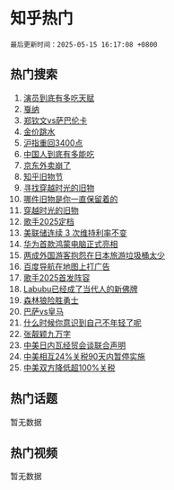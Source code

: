 # 知乎热门

`最后更新时间：2025-05-15 16:17:08 +0800`

## 热门搜索

1. [演员到底有多吃天赋](https://www.zhihu.com/search?q=%E6%BC%94%E5%91%98%E5%88%B0%E5%BA%95%E6%9C%89%E5%A4%9A%E5%90%83%E5%A4%A9%E8%B5%8B)
1. [戛纳](https://www.zhihu.com/search?q=%E6%88%9B%E7%BA%B3)
1. [郑钦文vs萨巴伦卡](https://www.zhihu.com/search?q=%E9%83%91%E9%92%A6%E6%96%87vs%E8%90%A8%E5%B7%B4%E4%BC%A6%E5%8D%A1)
1. [金价跳水](https://www.zhihu.com/search?q=%E9%87%91%E4%BB%B7%E8%B7%B3%E6%B0%B4)
1. [沪指重回3400点](https://www.zhihu.com/search?q=%E6%B2%AA%E6%8C%87%E9%87%8D%E5%9B%9E3400%E7%82%B9)
1. [中国人到底有多能吃](https://www.zhihu.com/search?q=%E4%B8%AD%E5%9B%BD%E4%BA%BA%E5%88%B0%E5%BA%95%E6%9C%89%E5%A4%9A%E8%83%BD%E5%90%83)
1. [京东外卖崩了](https://www.zhihu.com/search?q=%E4%BA%AC%E4%B8%9C%E5%A4%96%E5%8D%96%E5%B4%A9%E4%BA%86)
1. [知乎旧物节](https://www.zhihu.com/search?q=%E7%9F%A5%E4%B9%8E%E6%97%A7%E7%89%A9%E8%8A%82)
1. [寻找穿越时光的旧物](https://www.zhihu.com/search?q=%E5%AF%BB%E6%89%BE%E7%A9%BF%E8%B6%8A%E6%97%B6%E5%85%89%E7%9A%84%E6%97%A7%E7%89%A9)
1. [哪件旧物是你一直保留着的](https://www.zhihu.com/search?q=%E5%93%AA%E4%BB%B6%E6%97%A7%E7%89%A9%E6%98%AF%E4%BD%A0%E4%B8%80%E7%9B%B4%E4%BF%9D%E7%95%99%E7%9D%80%E7%9A%84)
1. [穿越时光的旧物](https://www.zhihu.com/search?q=%E7%A9%BF%E8%B6%8A%E6%97%B6%E5%85%89%E7%9A%84%E6%97%A7%E7%89%A9)
1. [歌手2025定档](https://www.zhihu.com/search?q=%E6%AD%8C%E6%89%8B2025%E5%AE%9A%E6%A1%A3)
1. [美联储连续 3 次维持利率不变](https://www.zhihu.com/search?q=%E7%BE%8E%E8%81%94%E5%82%A8%E8%BF%9E%E7%BB%AD%203%20%E6%AC%A1%E7%BB%B4%E6%8C%81%E5%88%A9%E7%8E%87%E4%B8%8D%E5%8F%98)
1. [华为首款鸿蒙电脑正式亮相](https://www.zhihu.com/search?q=%E5%8D%8E%E4%B8%BA%E9%A6%96%E6%AC%BE%E9%B8%BF%E8%92%99%E7%94%B5%E8%84%91%E6%AD%A3%E5%BC%8F%E4%BA%AE%E7%9B%B8)
1. [两成外国游客抱怨在日本旅游垃圾桶太少](https://www.zhihu.com/search?q=%E4%B8%A4%E6%88%90%E5%A4%96%E5%9B%BD%E6%B8%B8%E5%AE%A2%E6%8A%B1%E6%80%A8%E5%9C%A8%E6%97%A5%E6%9C%AC%E6%97%85%E6%B8%B8%E5%9E%83%E5%9C%BE%E6%A1%B6%E5%A4%AA%E5%B0%91)
1. [百度导航在地图上打广告](https://www.zhihu.com/search?q=%E7%99%BE%E5%BA%A6%E5%AF%BC%E8%88%AA%E5%9C%A8%E5%9C%B0%E5%9B%BE%E4%B8%8A%E6%89%93%E5%B9%BF%E5%91%8A)
1. [歌手2025首发阵容](https://www.zhihu.com/search?q=%E6%AD%8C%E6%89%8B2025%E9%A6%96%E5%8F%91%E9%98%B5%E5%AE%B9)
1. [Labubu已经成了当代人的新佛牌](https://www.zhihu.com/search?q=Labubu%E5%B7%B2%E7%BB%8F%E6%88%90%E4%BA%86%E5%BD%93%E4%BB%A3%E4%BA%BA%E7%9A%84%E6%96%B0%E4%BD%9B%E7%89%8C)
1. [森林狼险胜勇士](https://www.zhihu.com/search?q=%E6%A3%AE%E6%9E%97%E7%8B%BC%E9%99%A9%E8%83%9C%E5%8B%87%E5%A3%AB)
1. [巴萨vs皇马](https://www.zhihu.com/search?q=%E5%B7%B4%E8%90%A8vs%E7%9A%87%E9%A9%AC)
1. [什么时候你意识到自己不年轻了呢](https://www.zhihu.com/search?q=%E4%BB%80%E4%B9%88%E6%97%B6%E5%80%99%E4%BD%A0%E6%84%8F%E8%AF%86%E5%88%B0%E8%87%AA%E5%B7%B1%E4%B8%8D%E5%B9%B4%E8%BD%BB%E4%BA%86%E5%91%A2)
1. [张靓颖九万字](https://www.zhihu.com/search?q=%E5%BC%A0%E9%9D%93%E9%A2%96%E4%B9%9D%E4%B8%87%E5%AD%97)
1. [中美日内瓦经贸会谈联合声明](https://www.zhihu.com/search?q=%E4%B8%AD%E7%BE%8E%E6%97%A5%E5%86%85%E7%93%A6%E7%BB%8F%E8%B4%B8%E4%BC%9A%E8%B0%88%E8%81%94%E5%90%88%E5%A3%B0%E6%98%8E)
1. [中美相互24%关税90天内暂停实施](https://www.zhihu.com/search?q=%E4%B8%AD%E7%BE%8E%E7%9B%B8%E4%BA%9224%25%E5%85%B3%E7%A8%8E90%E5%A4%A9%E5%86%85%E6%9A%82%E5%81%9C%E5%AE%9E%E6%96%BD)
1. [中美双方降低超100%关税](https://www.zhihu.com/search?q=%E4%B8%AD%E7%BE%8E%E5%8F%8C%E6%96%B9%E9%99%8D%E4%BD%8E%E8%B6%85100%25%E5%85%B3%E7%A8%8E)

## 热门话题

暂无数据

## 热门视频

暂无数据